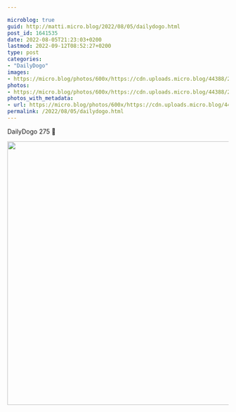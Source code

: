 ```yaml
---

microblog: true
guid: http://matti.micro.blog/2022/08/05/dailydogo.html
post_id: 1641535
date: 2022-08-05T21:23:03+0200
lastmod: 2022-09-12T08:52:27+0200
type: post
categories:
- "DailyDogo"
images:
- https://micro.blog/photos/600x/https://cdn.uploads.micro.blog/44388/2022/36d4409cf7.jpg
photos:
- https://micro.blog/photos/600x/https://cdn.uploads.micro.blog/44388/2022/36d4409cf7.jpg
photos_with_metadata:
- url: https://micro.blog/photos/600x/https://cdn.uploads.micro.blog/44388/2022/36d4409cf7.jpg
permalink: /2022/08/05/dailydogo.html
---
```

DailyDogo 275 🐶

<img src="https://micro.blog/photos/600x/https://blog.martin-haehnel.de/uploads/2022/36d4409cf7.jpg" width="600" height="600" alt="" />
